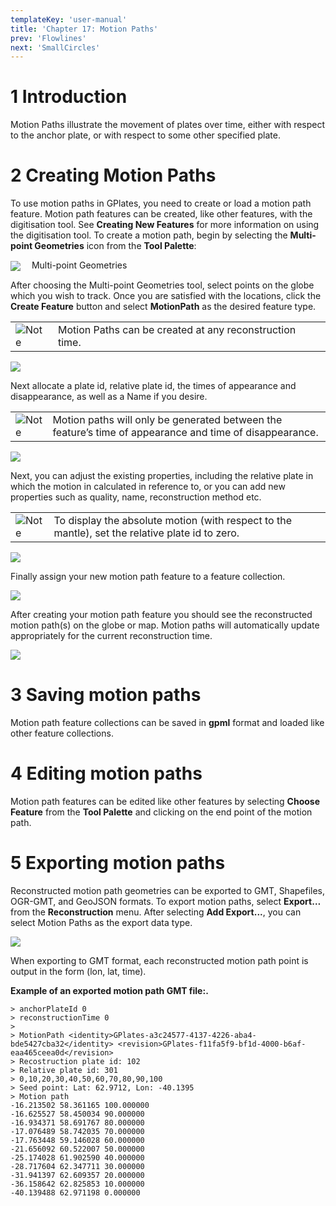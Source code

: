 ```yaml
---
templateKey: 'user-manual'
title: 'Chapter 17: Motion Paths'
prev: 'Flowlines'
next: 'SmallCircles'
---
```


1 Introduction
============

Motion Paths illustrate the movement of plates over time, either with respect to the anchor plate, or with respect to some other specified plate.

2 Creating Motion Paths
=====================

To use motion paths in GPlates, you need to create or load a motion path feature. Motion path features can be created, like other features, with the digitisation tool. See **Creating New Features** for more information on using the digitisation tool. To create a motion path, begin by selecting the **Multi-point Geometries** icon from the **Tool Palette**:

<span style="display:inline-block; width:30px; vertical-align:middle;"><img src="icons/digitise_multipoint_35.png" /> </span> Multi-point Geometries

After choosing the Multi-point Geometries tool, select points on the globe which you wish to track. Once you are satisfied with the locations, click the **Create Feature** button and select **MotionPath** as the desired feature type.

<table class ="note">
   <tbody>
      <tr>
         <td class="icon">
            <img src="./images/icons/note.png" alt="Note">
         </td>
         <td class="content" >Motion Paths can be created at any reconstruction time.</td>
      </tr>
   </tbody>
</table>

![](screenshots/CreateFeatureMotionPath1.win32.png)

Next allocate a plate id, relative plate id, the times of appearance and disappearance, as well as a Name if you desire.

<table class ="note">
   <tbody>
      <tr>
         <td class="icon">
            <img src="./images/icons/note.png" alt="Note">
         </td>
         <td class="content" >Motion paths will only be generated between the feature’s time of appearance and time of disappearance.</td>
      </tr>
   </tbody>
</table>

![](screenshots/CreateFeatureMotionPath2.win32.png)

Next, you can adjust the existing properties, including the relative plate in which the motion in calculated in reference to, or you can add new properties such as quality, name, reconstruction method etc.

<table class ="note">
   <tbody>
      <tr>
         <td class="icon">
            <img src="./images/icons/note.png" alt="Note">
         </td>
         <td class="content" >To display the absolute motion (with respect to the mantle), set the relative plate id to zero.</td>
      </tr>
   </tbody>
</table>

![](screenshots/CreateFeatureMotionPath3.win32.png)

Finally assign your new motion path feature to a feature collection.

![](screenshots/CreateFeatureMotionPath4.win32.png)

After creating your motion path feature you should see the reconstructed motion path(s) on the globe or map. Motion paths will automatically update appropriately for the current reconstruction time.

![](screenshots/MotionPathScreenshot.win32.png)

3 Saving motion paths
===================

Motion path feature collections can be saved in **gpml** format and loaded like other feature collections.

4 Editing motion paths
====================

Motion path features can be edited like other features by selecting **Choose Feature** from the **Tool Palette** and clicking on the end point of the motion path.

5 Exporting motion paths
======================

Reconstructed motion path geometries can be exported to GMT, Shapefiles, OGR-GMT, and GeoJSON formats. To export motion paths, select **Export…** from the **Reconstruction** menu. After selecting **Add Export...**, you can select Motion Paths as the export data type.

![](screenshots/MotionPathExport.win32.png)

When exporting to GMT format, each reconstructed motion path point is output in the form (lon, lat, time).

**Example of an exported motion path GMT file:.**

```
> anchorPlateId 0 
> reconstructionTime 0 
>
> MotionPath <identity>GPlates-a3c24577-4137-4226-aba4-bde5427cba32</identity> <revision>GPlates-f11fa5f9-bf1d-4000-b6af-eaa465ceea0d</revision> 
> Recostruction plate id: 102 
> Relative plate id: 301 
> 0,10,20,30,40,50,60,70,80,90,100
> Seed point: Lat: 62.9712, Lon: -40.1395 
> Motion path 
-16.213502 58.361165 100.000000 
-16.625527 58.450034 90.000000 
-16.934371 58.691767 80.000000 
-17.076489 58.742035 70.000000 
-17.763448 59.146028 60.000000 
-21.656092 60.522007 50.000000 
-25.174028 61.902590 40.000000 
-28.717604 62.347711 30.000000 
-31.941397 62.609357 20.000000 
-36.158642 62.825853 10.000000 
-40.139488 62.971198 0.000000
```

